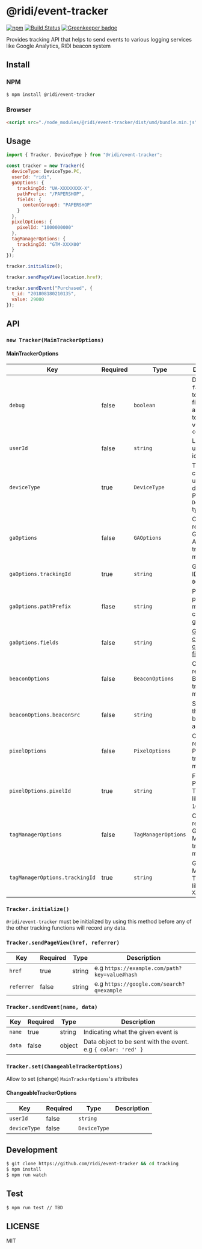 # @ridi/event-tracker

[![npm](https://img.shields.io/npm/v/@ridi/event-tracker.svg)](https://www.npmjs.com/package/@ridi/event-tracker)
[![Build Status](https://travis-ci.org/ridi/event-tracker.svg?branch=master)](https://travis-ci.org/ridi/event-tracker)
[![Greenkeeper badge](https://badges.greenkeeper.io/ridi/event-tracker.svg)](https://greenkeeper.io/)

Provides tracking API that helps to send events to various logging services like Google Analytics, RIDI beacon system

## Install

### NPM

```bash
$ npm install @ridi/event-tracker
```

### Browser

```html
<script src="./node_modules/@ridi/event-tracker/dist/umd/bundle.min.js"></script>
```

## Usage

```javascript
import { Tracker, DeviceType } from "@ridi/event-tracker";

const tracker = new Tracker({
  deviceType: DeviceType.PC,
  userId: "ridi",
  gaOptions: {
    trackingId: "UA-XXXXXXXX-X",
    pathPrefix: "/PAPERSHOP",
    fields: {
      contentGroup5: "PAPERSHOP"
    }
  },
  pixelOptions: {
    pixelId: "1000000000"
  },
  tagManagerOptions: {
    trackingId: "GTM-XXXX00"
  }
});

tracker.initialize();

tracker.sendPageView(location.href);

tracker.sendEvent("Purchased", {
  t_id: "201808180210135",
  value: 29000
});
```

## API

### `new Tracker(MainTrackerOptions)`

#### MainTrackerOptions

| Key                            | Required | Type                | Description                                                                                                                     |
| ------------------------------ | -------- | ------------------- | ------------------------------------------------------------------------------------------------------------------------------- |
| `debug`                        | false    | `boolean`           | Defaults to `false` If set to `true`, All fired events are logged to browser via `console.log`                                  |
| `userId`                       | false    | `string`            | Logged user's identifier.                                                                                                       |
| `deviceType`                   | true     | `DeviceType`        | Type of connected user's device. Please refer `DeviceType` type                                                                 |
| `gaOptions`                    | false    | `GAOptions`         | Options related with Google Analytics tracking module                                                                           |
| `gaOptions.trackingId`         | true     | `string`            | GA Tracking ID like `UA-000000-01`.                                                                                             |
| `gaOptions.pathPrefix`         | flase    | `string`            | Pathname prefix for manual content grouping.                                                                                    |
| `gaOptions.fields`             | false    | `string`            | [GA configurable create only fields.](https://developers.google.com/analytics/devguides/collection/analyticsjs/field-reference) |
| `beaconOptions`                | false    | `BeaconOptions`     | Options related with Beacon tracking module                                                                                     |
| `beaconOptions.beaconSrc`      | false    | `string`            | Source of the image to be used as a beacon                                                                                      |
| `pixelOptions`                 | false    | `PixelOptions`      | Options related with Pixel tracking module                                                                                      |
| `pixelOptions.pixelId`         | true     | `string`            | Facebook Pixel Tracking ID like `1000000000`.                                                                                   |
| `tagManagerOptions`            | false    | `TagManagerOptions` | Options related with Google Tag Manager tracking module                                                                         |
| `tagManagerOptions.trackingId` | true     | `string`            | Google Tag Manager Tracking ID like `GTM-XXXX00`                                                                                |

### `Tracker.initialize()`

`@ridi/event-tracker` must be initialized by using this method before any of the other tracking functions will record any data.

### `Tracker.sendPageView(href, referrer)`

| Key        | Required | Type   | Description                                   |
| ---------- | -------- | ------ | --------------------------------------------- |
| `href`     | true     | string | e.g `https://example.com/path?key=value#hash` |
| `referrer` | false    | string | e.g `https://google.com/search?q=example`     |

### `Tracker.sendEvent(name, data)`

| Key    | Required | Type   | Description                                                   |
| ------ | -------- | ------ | ------------------------------------------------------------- |
| `name` | true     | string | Indicating what the given event is                            |
| `data` | false    | object | Data object to be sent with the event. e.g `{ color: 'red' }` |

### `Tracker.set(ChangeableTrackerOptions)`

Allow to set (change) `MainTrackerOptions`'s attributes

#### ChangeableTrackerOptions

| Key          | Required | Type         | Description |
| ------------ | -------- | ------------ | ----------- |
| `userId`     | false    | `string`     |             |
| `deviceType` | false    | `DeviceType` |             |

## Development

```bash
$ git clone https://github.com/ridi/event-tracker && cd tracking
$ npm install
$ npm run watch
```

## Test

```bash
$ npm run test // TBD
```

## LICENSE

MIT
